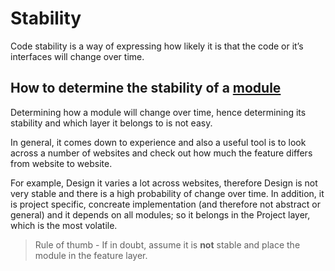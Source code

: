 # Stability

Code stability is a way of expressing how likely it is that the code or it’s interfaces will change over time.

## How to determine the stability of a [module](/Home/Backend/Modular%20Architecture/Module)

Determining how a module will change over time, hence determining its stability and which layer it belongs to is not easy.

In general, it comes down to experience and also a useful tool is to look across a number of websites and check out how much the feature differs from website to website.

For example, Design it varies a lot across websites, therefore Design is not very stable and there is a high probability of change over time. 
In addition, it is project specific, concreate implementation (and therefore not abstract or general) and it depends on all modules; so it belongs in the Project layer, which is the most volatile. 

> Rule of thumb - If in doubt, assume it is **not** stable and place the module in the feature layer.



